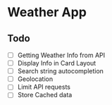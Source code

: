 # Weather App 

## Todo
- [ ] Getting Weather Info from API
- [ ] Display Info in Card Layout
- [ ] Search string autocompletion 
- [ ] Geolocation
- [ ] Limit API requests
- [ ] Store Cached data